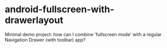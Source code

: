 # android-fullscreen-with-drawerlayout
Minimal demo project: how can I combine 'fullscreen mode' with a regular Navigation Drawer (with toolbar) app? 
